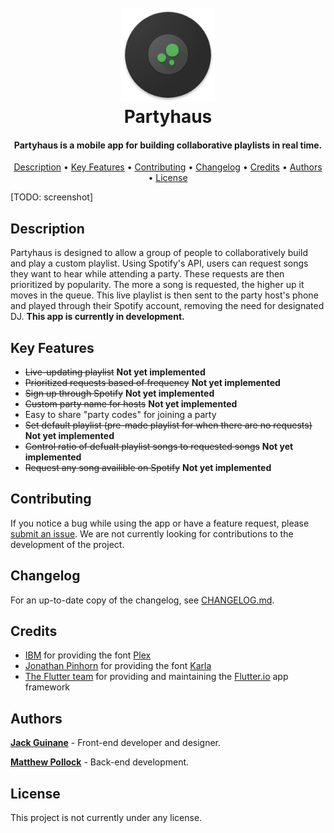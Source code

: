 
<h1 align="center">
  <br>
  <a href="TODO: link to website"><img src="https://raw.githubusercontent.com/qjack001/Party-Queue-App/master/party_queue/assets/app_icon/res/mipmap-xxxhdpi/app_icon_final.png" alt="partyhaus" width="150"></a>
  <br>
  Partyhaus
  <br>
</h1>

<h4 align="center">Partyhaus is a mobile app for building collaborative playlists in real time.</h4>

<p align="center">
  <a href="#description">Description</a> •
  <a href="#key-features">Key Features</a> •
  <a href="#contributing">Contributing</a> •
  <a href="#changelog">Changelog</a> •
  <a href="#credits">Credits</a> •
  <a href="#authors">Authors</a> •
  <a href="#license">License</a>
</p>

[TODO: screenshot]

## Description

Partyhaus is designed to allow a group of people to collaboratively build and play a custom playlist. Using Spotify's API, users can request songs they want to hear while attending a party. These requests are then prioritized by popularity. The more a song is requested, the higher up it moves in the queue. This live playlist is then sent to the party host's phone and played through their Spotify account, removing the need for designated DJ. **This app is currently in development.**

## Key Features

- ~~Live-updating playlist~~ **Not yet implemented**
- ~~Prioritized requests based of frequency~~ **Not yet implemented**
- ~~Sign up through Spotify~~ **Not yet implemented**
- ~~Custom party name for hosts~~ **Not yet implemented**
- Easy to share "party codes" for joining a party
- ~~Set default playlist (pre-made playlist for when there are no requests)~~ **Not yet implemented**
- ~~Control ratio of defualt playlist songs to requested songs~~ **Not yet implemented**
- ~~Request any song availible on Spotify~~ **Not yet implemented**

## Contributing

If you notice a bug while using the app or have a feature request, please [submit an issue](https://github.com/qjack001/Party-Queue-App/issues).
We are not currently looking for contributions to the development of the project.

## Changelog

For an up-to-date copy of the changelog, see [CHANGELOG.md](https://github.com/qjack001/Party-Queue-App/blob/master/CHANGELOG.md).

## Credits

- [IBM](https://www.ibm.com/) for providing the font [Plex](https://www.ibm.com/plex/)
- [Jonathan Pinhorn](https://twitter.com/jonpinhorn_type) for providing the font [Karla](https://fonts.google.com/specimen/Karla)
- [The Flutter team](https://github.com/flutter/) for providing and maintaining the [Flutter.io](https://flutter.io) app framework

## Authors

[**Jack Guinane**](https://github.com/qjack001) - Front-end developer and designer.

[**Matthew Pollock**](https://github.com/Matthew-Pollock) - Back-end development.

## License

This project is not currently under any license.
